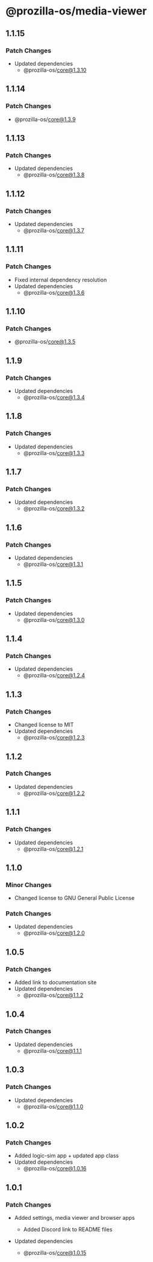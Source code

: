 # @prozilla-os/media-viewer

## 1.1.15

### Patch Changes

- Updated dependencies
  - @prozilla-os/core@1.3.10

## 1.1.14

### Patch Changes

- @prozilla-os/core@1.3.9

## 1.1.13

### Patch Changes

- Updated dependencies
  - @prozilla-os/core@1.3.8

## 1.1.12

### Patch Changes

- Updated dependencies
  - @prozilla-os/core@1.3.7

## 1.1.11

### Patch Changes

- Fixed internal dependency resolution
- Updated dependencies
  - @prozilla-os/core@1.3.6

## 1.1.10

### Patch Changes

- @prozilla-os/core@1.3.5

## 1.1.9

### Patch Changes

- Updated dependencies
  - @prozilla-os/core@1.3.4

## 1.1.8

### Patch Changes

- Updated dependencies
  - @prozilla-os/core@1.3.3

## 1.1.7

### Patch Changes

- Updated dependencies
  - @prozilla-os/core@1.3.2

## 1.1.6

### Patch Changes

- Updated dependencies
  - @prozilla-os/core@1.3.1

## 1.1.5

### Patch Changes

- Updated dependencies
  - @prozilla-os/core@1.3.0

## 1.1.4

### Patch Changes

- Updated dependencies
  - @prozilla-os/core@1.2.4

## 1.1.3

### Patch Changes

- Changed license to MIT
- Updated dependencies
  - @prozilla-os/core@1.2.3

## 1.1.2

### Patch Changes

- Updated dependencies
  - @prozilla-os/core@1.2.2

## 1.1.1

### Patch Changes

- Updated dependencies
  - @prozilla-os/core@1.2.1

## 1.1.0

### Minor Changes

- Changed license to GNU General Public License

### Patch Changes

- Updated dependencies
  - @prozilla-os/core@1.2.0

## 1.0.5

### Patch Changes

- Added link to documentation site
- Updated dependencies
  - @prozilla-os/core@1.1.2

## 1.0.4

### Patch Changes

- Updated dependencies
  - @prozilla-os/core@1.1.1

## 1.0.3

### Patch Changes

- Updated dependencies
  - @prozilla-os/core@1.1.0

## 1.0.2

### Patch Changes

- Added logic-sim app + updated app class
- Updated dependencies
  - @prozilla-os/core@1.0.16

## 1.0.1

### Patch Changes

- Added settings, media viewer and browser apps

  - Added Discord link to README files

- Updated dependencies
  - @prozilla-os/core@1.0.15

